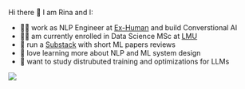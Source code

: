 Hi there 👾 I am Rina and I:

- 👩‍💻 work as NLP Engineer at [Ex-Human](https://exh.ai/) and build Converstional AI 
- 👩‍🎓 am currently enrolled in Data Science MSc at [LMU](https://www.m-datascience.mathematik-informatik-statistik.uni-muenchen.de/index.html) 
- 📝 run a [Substack](https://mlpapersreview.substack.com/) with short ML papers reviews
- 💖 love learning more about NLP and ML system design 
- 🌱 want to study distrubuted training and optimizations for LLMs

![](https://i.imgur.com/n4L6WHo.gif)
